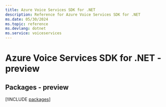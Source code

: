 ```yaml
---
title: Azure Voice Services SDK for .NET
description: Reference for Azure Voice Services SDK for .NET
ms.date: 05/30/2024
ms.topic: reference
ms.devlang: dotnet
ms.service: voiceservices
---
```

# Azure Voice Services SDK for .NET - preview
## Packages - preview
[!INCLUDE [packages](voice-services-index.md)]